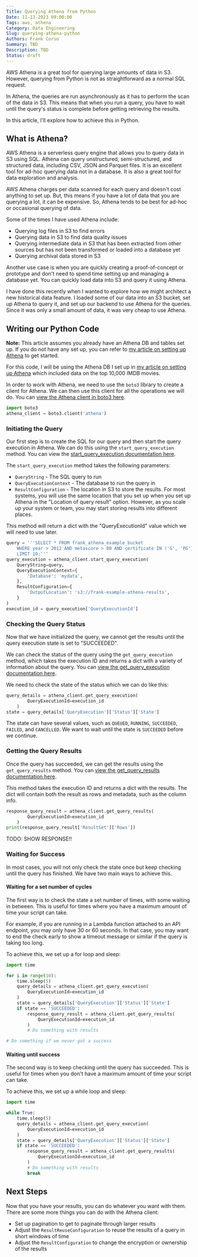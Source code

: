 ```yaml
---
Title: Querying Athena from Python
Date: 11-13-2023 09:00:00
Tags: aws, athena
Category: Data Engineering
Slug: querying-athena-python
Authors: Frank Corso
Summary: TBD
Description: TBD
Status: draft
---
```

AWS Athena is a great tool for querying large amounts of data in S3. However, querying from Python is not as straightforward as a normal SQL request.

In Athena, the queries are run asynchronously as it has to perform the scan of the data in S3. This means that when you run a query, you have to wait until the query's status is complete before getting retrieving the results.

In this article, I'll explore how to achieve this in Python.

## What is Athena?

AWS Athena is a serverless query engine that allows you to query data in S3 using SQL. Athena can query unstructured, semi-structured, and structured data, including CSV, JSON and Parquet files. It is an excellent tool for ad-hoc querying data not in a database. It is also a great tool for data exploration and analysis.

AWS Athena charges per data scanned for each query and doesn't cost anything to set up. But, this means if you have a lot of data that you are querying a lot, it can be expensive. So, Athena tends to be best for ad-hoc or occasional querying of data.

Some of the times I have used Athena include:

* Querying log files in S3 to find errors
* Querying data in S3 to find data quality issues
* Querying intermediate data in S3 that has been extracted from other sources but has not been transformed or loaded into a database yet
* Querying archival data stored in S3

Another use case is when you are quickly creating a proof-of-concept or prototype and don't need to spend time setting up and managing a database yet. You can quickly load data into S3 and query it using Athena.

I have done this recently when I wanted to explore how we might architect a new historical data feature. I loaded some of our data into an S3 bucket, set up Athena to query it, and set up our backend to use Athena for the queries. Since it was only a small amount of data, it was very cheap to use Athena.

## Writing our Python Code

**Note:** This article assumes you already have an Athena DB and tables set up. If you do not have any set up, you can refer to [my article on setting up Athena]({filename}2023-10-19-getting-started-athena.md) to get started.

For this code, I will be using the Athena DB I set up in [my article on setting up Athena]({filename}2023-10-19-getting-started-athena.md) which included data on the top 10,000 IMDB movies.

In order to work with Athena, we need to use the `boto3` library to create a client for Athena. We can then use this client for all the operations we will do. You can [view the Athena client in boto3 here](https://boto3.amazonaws.com/v1/documentation/api/latest/reference/services/athena.html#client).

```python
import boto3
athena_client = boto3.client('athena')
```

### Initiating the Query

Our first step is to create the SQL for our query and then start the query execution in Athena. We can do this using the `start_query_execution` method. You can view the [start_query_execution documentation here](https://boto3.amazonaws.com/v1/documentation/api/latest/reference/services/athena/client/start_query_execution.html).

The `start_query_execution` method takes the following parameters:

* `QueryString` - The SQL query to run
* `QueryExecutionContext` - The database to run the query in
* `ResultConfiguration` - The location in S3 to store the results. For most systems, you will use the same location that you set up when you set up Athena in the "Location of query result" option. However, as you scale up your system or team, you may start storing results into different places.

This method will return a dict with the "QueryExecutionId" value which we will need to use later.

```python
query = '''SELECT * FROM frank_athena_example_bucket
    WHERE year > 2012 AND metascore > 80 AND certificate IN ('G', 'PG')
    LIMIT 10;'''
query_execution = athena_client.start_query_execution(
    QueryString=query,
    QueryExecutionContext={
        'Database': 'mydata',
    },
    ResultConfiguration={
        'OutputLocation': 's3://frank-example-athena-results',
    }
)
execution_id = query_execution['QueryExecutionId']
```

### Checking the Query Status

Now that we have initialized the query, we cannot get the results until the query execution state is set to "SUCCEEDED". 

We can check the status of the query using the `get_query_execution` method, which takes the execution ID and returns a dict with a variety of information about the query. You can [view the get_query_execution documentation here](https://boto3.amazonaws.com/v1/documentation/api/latest/reference/services/athena/client/get_query_execution.html).

We need to check the state of the status which we can do like this:

```python
query_details = athena_client.get_query_execution(
        QueryExecutionId=execution_id
    )
state = query_details['QueryExecution']['Status']['State']
```

The state can have several values, such as `QUEUED`, `RUNNING`, `SUCCEEDED`, `FAILED`, and `CANCELLED`. We want to wait until the state is `SUCCEEDED` before we continue.

### Getting the Query Results

Once the query has succeeded, we can get the results using the `get_query_results` method. You can [view the get_query_results documentation here](https://boto3.amazonaws.com/v1/documentation/api/latest/reference/services/athena/client/get_query_results.html).

This method takes the execution ID and returns a dict with the results. The dict will contain both the result as rows and metadata, such as the column info.

```python
response_query_result = athena_client.get_query_results(
        QueryExecutionId=execution_id
    )
print(response_query_result['ResultSet']['Rows'])
```

TODO: SHOW RESPONSE!!

### Waiting for Success

In most cases, you will not only check the state once but keep checking until the query has finished. We have two main ways to achieve this.

#### Waiting for a set number of cycles

The first way is to check the state a set number of times, with some waiting in between. This is useful for times where you have a maximum amount of time your script can take.

For example, if you are running in a Lambda function attached to an API endpoint, you may only have 30 or 60 seconds. In that case, you may want to end the check early to show a timeout message or similar if the query is taking too long.

To achieve this, we set up a for loop and sleep:

```python
import time

for i in range(10):
    time.sleep(5)
    query_details = athena_client.get_query_execution(
        QueryExecutionId=execution_id
    )
    state = query_details['QueryExecution']['Status']['State']
    if state == 'SUCCEEDED':
        response_query_result = athena_client.get_query_results(
            QueryExecutionId=execution_id
        )
        # Do something with results

# Do something if we never got a success
```

#### Waiting until success

The second way is to keep checking until the query has succeeded. This is useful for times when you don't have a maximum amount of time your script can take.

To achieve this, we set up a while loop and sleep:

```python
import time

while True:
    time.sleep(5)
    query_details = athena_client.get_query_execution(
        QueryExecutionId=execution_id
    )
    state = query_details['QueryExecution']['Status']['State']
    if state == 'SUCCEEDED':
        response_query_result = athena_client.get_query_results(
            QueryExecutionId=execution_id
        )
        # Do something with results
        break
```

## Next Steps

Now that you have your results, you can do whatever you want with them. There are some more things you can do with the Athena client:

* Set up pagination to get to paginate through larger results
* Adjust the `ResultReuseConfiguration` to reuse the results of a query in short windows of time
* Adjust the `ResultConfiguration` to change the encryption or ownership of the results